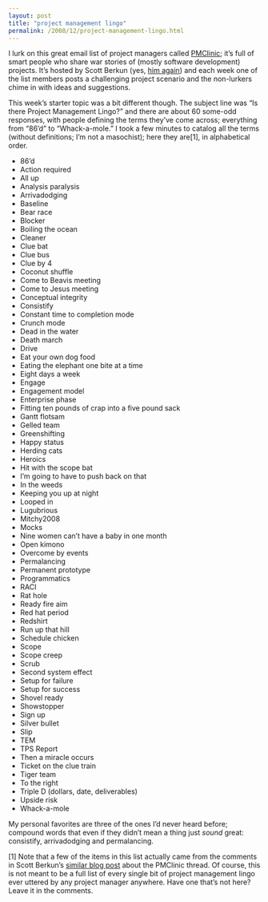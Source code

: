 ```yaml
---
layout: post
title: "project management lingo"
permalink: /2008/12/project-management-lingo.html
---
```


I lurk on this great email list of project managers called [PMClinic](http://www.scottberkun.com/pmclinic/); it’s full of smart people who share war stories of (mostly software development) projects. It’s hosted by Scott Berkun (yes, [him again](http://sippey.typepad.com/filtered/2008/12/its-new-to-you.html)) and each week one of the list members posts a challenging project scenario and the non-lurkers chime in with ideas and suggestions.

This week’s starter topic was a bit different though. The subject line was “Is there Project Management Lingo?” and there are about 60 some-odd responses, with people defining the terms they’ve come across; everything from “86’d” to “Whack-a-mole.” I took a few minutes to catalog all the terms (without definitions; I’m not a masochist); here they are\[1\], in alphabetical order.

*   86’d
*   Action required
*   All up
*   Analysis paralysis
*   Arrivadodging
*   Baseline
*   Bear race
*   Blocker
*   Boiling the ocean
*   Cleaner
*   Clue bat
*   Clue bus
*   Clue by 4
*   Coconut shuffle
*   Come to Beavis meeting
*   Come to Jesus meeting
*   Conceptual integrity
*   Consistify
*   Constant time to completion mode
*   Crunch mode
*   Dead in the water
*   Death march
*   Drive
*   Eat your own dog food
*   Eating the elephant one bite at a time
*   Eight days a week
*   Engage
*   Engagement model
*   Enterprise phase
*   Fitting ten pounds of crap into a five pound sack
*   Gantt flotsam
*   Gelled team
*   Greenshifting
*   Happy status
*   Herding cats
*   Heroics
*   Hit with the scope bat
*   I’m going to have to push back on that
*   In the weeds
*   Keeping you up at night
*   Looped in
*   Lugubrious
*   Mitchy2008
*   Mocks
*   Nine women can’t have a baby in one month
*   Open kimono
*   Overcome by events
*   Permalancing
*   Permanent prototype
*   Programmatics
*   RACI
*   Rat hole
*   Ready fire aim
*   Red hat period
*   Redshirt
*   Run up that hill
*   Schedule chicken
*   Scope
*   Scope creep
*   Scrub
*   Second system effect
*   Setup for failure
*   Setup for success
*   Shovel ready
*   Showstopper
*   Sign up
*   Silver bullet
*   Slip
*   TEM
*   TPS Report
*   Then a miracle occurs
*   Ticket on the clue train
*   Tiger team
*   To the right
*   Triple D (dollars, date, deliverables)
*   Upside risk
*   Whack-a-mole

My personal favorites are three of the ones I’d never heard before; compound words that even if they didn’t mean a thing just _sound_ great: consistify, arrivadodging and permalancing.

\[1\] Note that a few of the items in this list actually came from the comments in Scott Berkun’s [similar blog post](http://www.scottberkun.com/blog/2008/looking-for-project-management-slang/) about the PMClinic thread. Of course, this is not meant to be a full list of every single bit of project management lingo ever uttered by any project manager anywhere. Have one that’s not here? Leave it in the comments.